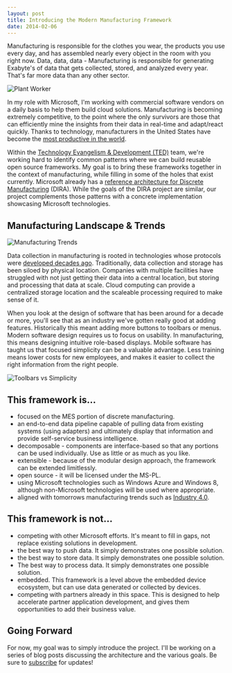 ```yaml
---
layout: post
title: Introducing the Modern Manufacturing Framework
date: 2014-02-06
---
```


Manufacturing is responsible for the clothes you wear, the products you use every day, and has assembled nearly every object in the room with you right now. Data, data, data - Manufacturing is responsible for generating Exabyte's of data that gets collected, stored, and analyzed every year. That's far more data than any other sector.

![Plant Worker](plant-worker.jpg)

In my role with Microsoft, I'm working with commercial software vendors on a daily basis to help them build cloud solutions. Manufacturing is becoming extremely competitive, to the point where the only survivors are those that can efficiently mine the insights from their data in real-time and adapt/react quickly. Thanks to technology, manufacturers in the United States have become the [most productive in the world][1].

[1]: https://vivipins.com/manufacturing-facts/ "Facts About Manufacturing in the United States"

Within the [Technology Evangelism & Development (TED)](http://www.zdnet.com/microsoft-builds-a-deep-tech-team-to-attract-next-gen-developers-7000015270/) team, we're working hard to identify common patterns where we can build reusable open source frameworks. My goal is to bring these frameworks together in the context of manufacturing, while filling in some of the holes that exist currently. Microsoft already has a [reference architecture for Discrete Manufacturing](http://www.microsoft.com/enterprise/industry/manufacturing-and-resources/discrete-manufacturing/reference-architecture/) (DIRA). While the goals of the DIRA project are similar, our project complements those patterns with a concrete implementation showcasing Microsoft technologies.

## Manufacturing Landscape & Trends

![Manufacturing Trends](manufacturing-trends@2x.gif)

Data collection in manufacturing is rooted in technologies whose protocols were [developed decades ago](http://en.wikipedia.org/wiki/Modbus). Traditionally, data collection and storage has been siloed by physical location. Companies with multiple facilities have struggled with not just getting their data into a central location, but storing and processing that data at scale. Cloud computing can provide a centralized storage location and the scaleable processing required to make sense of it.

When you look at the design of software that has been around for a decade or more, you'll see that as an industry we've gotten really good at adding features. Historically this meant adding more buttons to toolbars or menus. Modern software design requires us to focus on usability. In manufacturing, this means designing intuitive role-based displays. Mobile software has taught us that focused simplicity can be a valuable advantage. Less training means lower costs for new employees, and makes it easier to collect the right information from the right people.

![Toolbars vs Simplicity](toolbars-vs-simplicity.gif)

## This framework is...

* focused on the MES portion of discrete manufacturing.
* an end-to-end data pipeline capable of pulling data from existing systems (using adapters) and ultimately display that information and provide self-service business intelligence.
* decomposable - components are interface-based so that any portions can be used individually. Use as little or as much as you like.  
* extensible - because of the modular design approach, the framework can be extended limitlessly.
* open source - it will be licensed under the MS-PL.
* using Microsoft technologies such as Windows Azure and Windows 8, although non-Microsoft technologies will be used where appropriate.
* aligned with tomorrows manufacturing trends such as [Industry 4.0](http://en.wikipedia.org/wiki/Industry_4.0).

## This framework is not...

* competing with other Microsoft efforts. It's meant to fill in gaps, not replace existing solutions in development.
* the best way to push data. It simply demonstrates one possible solution.
* the best way to store data. It simply demonstrates one possible solution.
* The best way to process data. It simply demonstrates one possible solution.
* embedded. This framework is a level above the embedded device ecosystem, but can use data generated or collected by devices.
* competing with partners already in this space. This is designed to help accelerate partner application development, and gives them opportunities to add their business value.

## Going Forward

For now, my goal was to simply introduce the project. I'll be working on a series of blog posts discussing the architecture and the various goals. Be sure to [subscribe](/feed/) for updates!
